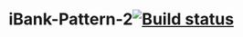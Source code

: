 # iBank-Pattern-2[![Build status](https://ci.appveyor.com/api/projects/status/bp3on4unrrah96pp?svg=true)](https://ci.appveyor.com/project/MatsiboraK/ibank-pattern-2)

